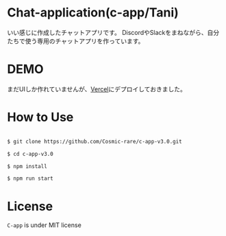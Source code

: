 # Chat-application(c-app/Tani)

いい感じに作成したチャットアプリです。
DiscordやSlackをまねながら、自分たちで使う専用のチャットアプリを作っています。

# DEMO

まだUIしか作れていませんが、[Vercel](https://c-app-v3-0.vercel.app/)にデプロイしておきました。

# How to Use

```bash

$ git clone https://github.com/Cosmic-rare/c-app-v3.0.git

$ cd c-app-v3.0

$ npm install

$ npm run start
```

# License
`C-app` is under MIT license